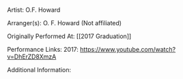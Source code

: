 Artist: O.F. Howard

  

Arranger(s): O. F. Howard (Not affiliated)

  

Originally Performed At: [[2017 Graduation]]

  

Performance Links:
2017: https://www.youtube.com/watch?v=DhErZD8XmzA

  

Additional Information: